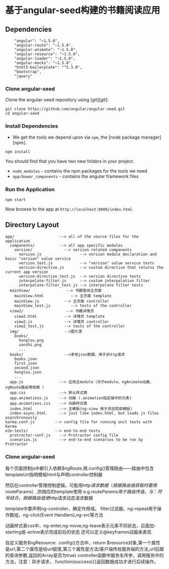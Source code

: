 # 基于angular-seed构建的书籍阅读应用

## Dependencies

```
    "angular": "~1.5.0",
    "angular-route": "~1.5.0",
    "angular-animate": "~1.5.0",
    "angular-resource": "~1.5.0",
    "angular-loader": "~1.5.0",
    "angular-mocks": "~1.5.0",
    "html5-boilerplate": "^5.3.0",
    "bootstrap",
    "jquery"
```

### Clone angular-seed

Clone the angular-seed repository using [git][git]:

```
git clone https://github.com/angular/angular-seed.git
cd angular-seed
```

### Install Dependencies

* We get the tools we depend upon via `npm`, the [node package manager][npm].

```
npm install
```
 You should find that you have two new folders in your project.

* `node_modules` - contains the npm packages for the tools we need
* `app/bower_components` - contains the angular framework files

### Run the Application

```
npm start
```

Now browse to the app at `http://localhost:8000/index.html`.

## Directory Layout

```
app/                    --> all of the source files for the application
  components/           --> all app specific modules
    version/              --> version related components
      version.js                 --> version module declaration and basic "version" value service
      version_test.js            --> "version" value service tests
      version-directive.js       --> custom directive that returns the current app version
      version-directive_test.js  --> version directive tests
      interpolate-filter.js      --> custom interpolation filter
      interpolate-filter_test.js --> interpolate filter tests
  mainView/                --> 书籍查阅主页面
    mainView.html            --> 主页面 template
    mainView.js           --> 主页面 controller
    mainView_test.js         --> tests of the controller
  view2/                   --> 书籍详情页
    view2.html            --> 详情页 template
    view2.js              --> 详情页 controller
    view2_test.js         --> tests of the controller
  img/                    -->图片源
    books/
      honglou.png
      sanzhi.png
      ...
  books/                  -->本地json数据，用于$http请求
    books.json
    first.json
    second.json
    honglou.json
    ...
  app.js                --> 应用主module（对子module，ngAnimate动画，ngRoute路由等依赖 ）
  app.css               --> 默认样式表
  app.animations.js     --> 动画 (.animation指定操作的元素)
  app.animations.css    --> 动画样式表
  index.html            --> 主模板(ng-view 用于添加局部模板)
  index-async.html      --> just like index.html, but loads js files asynchronously
karma.conf.js         --> config file for running unit tests with Karma
e2e-tests/            --> end-to-end tests
  protractor-conf.js    --> Protractor config file
  scenarios.js          --> end-to-end scenarios to be run by Protractor
```

### Clone angular-seed
每个页面控制js中都引入依赖$ngRoute,用.config()管理路由——路由中包含templateUrl指明模板html与声明controller控制器

然后在controller管理控制逻辑，可能用$http请求数据（根据路由值获取时要用$routeParams）,供相应的template使用
e.g.$routeParams用于路由传值，与：符号结合，根据路由值使$http请求动态请求数据

template中要声明ng-controller，确定作用域。
filter过滤器，ng-repeat用于操作数组，ng-click(Event Handlers),ng-src等方法

动画样式表css中，ng-enter,ng-move,ng-leave表示元素不同状态，后面加-starting或-active表示完成前后的状态
还可以定义@keyframes动画来表现

自定义服务$ngResource:
.config()方法中，return $resource对象,第一个属性是url,第二个属性是给url赋值,第三个属性是方法(客户端传给服务端的方法,url后跟的查询参数,返回的Array是否为true)
controller函数中服务名传参，调用服务中的方法，注意：异步请求，.function(success){}返回数据成功才进行后续操作。
